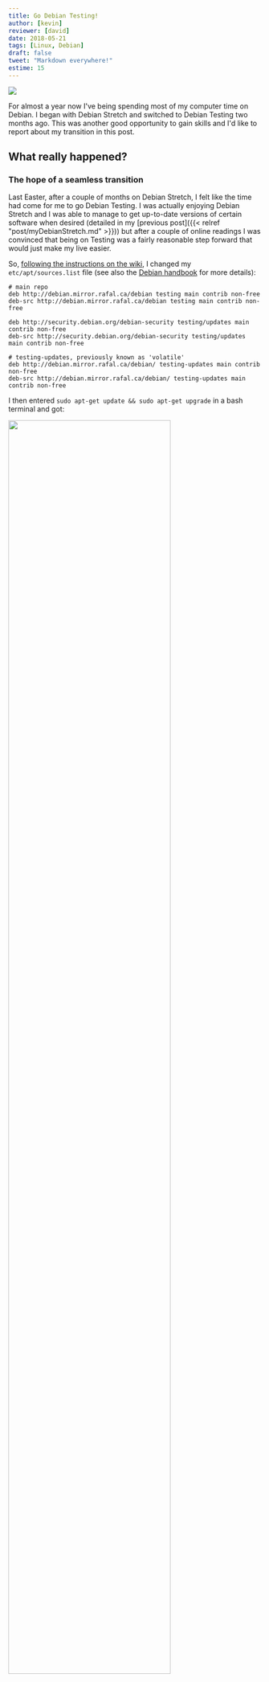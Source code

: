 ```yaml
---
title: Go Debian Testing!
author: [kevin]
reviewer: [david]
date: 2018-05-21
tags: [Linux, Debian]
draft: false
tweet: "Markdown everywhere!"
estime: 15
---
```



 ![](https://img.shields.io/badge/inSileco-UnderReview-ffdd55.svg)

For almost a year now I've being spending most of my computer time on Debian.
I began with Debian Stretch and switched to Debian Testing two months ago.
This was another good opportunity to gain skills and I'd like to report
about my transition in this post.


## What really happened?

### The hope of a seamless transition

Last Easter, after a couple of months on Debian Stretch, I felt like the time
had come for me to go Debian Testing. I was actually enjoying Debian Stretch and
I was able to manage to get up-to-date versions of certain software when desired
(detailed in my [previous post]({{< relref "post/myDebianStretch.md" >}})) but
after a couple of online readings I was convinced that being on Testing
was a fairly reasonable step forward that would just make my live easier.

So, [following the instructions on the wiki](https://wiki.debian.org/DebianTesting),
I changed my `etc/apt/sources.list` file (see also the [Debian handbook](https://debian-handbook.info/browse/stable/apt.html#id-1.9.10.8)
for more details):

```
# main repo
deb http://debian.mirror.rafal.ca/debian testing main contrib non-free
deb-src http://debian.mirror.rafal.ca/debian testing main contrib non-free

deb http://security.debian.org/debian-security testing/updates main contrib non-free
deb-src http://security.debian.org/debian-security testing/updates main contrib non-free

# testing-updates, previously known as 'volatile'
deb http://debian.mirror.rafal.ca/debian/ testing-updates main contrib non-free
deb-src http://debian.mirror.rafal.ca/debian/ testing-updates main contrib non-free
```

I then entered `sudo apt-get update && sudo apt-get upgrade` in a
bash terminal and got:

<img src="assets/updeb0.png#center" style="width:80%"></img>


Many, many upgrades! They were expected and I therefore proceeded and entered
`Y` which triggered the downloading of the required files:

<img src = "assets/updeb1.png#center" style="width:80%"></img>

A few messages popped up to warn me about major changes during the
installation process, for instance for PostgreSQL:

<img src = "assets/updeb2.png#center" style="width:80%"></img>


and back-up manager:

<img src = "assets/updeb3.png#center" style="width:80%"></img>



### A (minor) delusion

This first 1524 upgrades took 29 minutes (not bad at all) and I thought it
would be that easy! But after some time on Debian and given the subsequent
changes I've made, migrating to Testing required further steps as I had a
couple of [packages kept back](https://askubuntu.com/questions/601/the-following-packages-have-been-kept-back-why-and-how-do-i-solve-it).

To install the rest of the packages, I cautiously installed them using
`sudo apt-get install`:

<img src = "assets/updeb4.png#center" style="width:80%"></img>

If I recall correctly, I proceeded as follows:

1. `sudo apt-get install firstPackagekeptBack`
2. Do some packages remain kept back?
3. if yes go back to 1

I don't think this is the best approach, as I could have either copy-pasted
the full package list to install them all at once or use the  [`dist-upgrade`](https://askubuntu.com/questions/81585/what-is-dist-upgrade-and-why-does-it-upgrade-more-than-upgrade) command instead. But it worked:

<img src = "assets/updeb5.png#center" style="width:80%"></img>

"Yeah!! all right, all done, all good!:fire:" I naïvely thought at that
stage.


### My :heart: stopped beating... for a few hours only!

What do you do when all is installed? Well, you reboot, right? And so I did!
The logging page actually looked the same but once logged in there
was a nightmarish blue screen (you know, the kind of screen Windows is famous for!) :scream:!
My GNOME desktop environment had disappeared :scream:! Here began a
few hours of confusion... I actually felt a bit lost, which is why I did not
take any screenshot or note about what was happened in the aftermath but I recall
more or less what I did to solve this mess (a mess that I was of course responsible for!).

First of all I learned very helpful shortcuts that allow the user to switch from
his desktop environment to the Command Line Interface (CLI): `ctrl + atl + f2`
and conversely `ctrl + atl + f3`. Even though I was not able
to use GNOME I was able to see what was happening using the CLI.
I searched on the internet (I had another computer) for a solution
and there I learned how to check the status of the [display managers](https://wiki.debian.org/DisplayManager).
For instance, for the Gnome Display Manager (gdm):

```
❯ systemctl status gdm
```

This is how I came to realize there was something wrong with GNOME (see
https://unix.stackexchange.com/questions/204387/debian-not-booting-into-gui).
At that point, I decided to install another display manager (I do not
understand why :smile:). I chose [lightdm](https://wiki.debian.org/LightDM).
I was relieved that  everything was working just fine (no
more weird blue screen) but I really wanted my GNOME back and so I reinstalled it:

```
❯ sudo apt-get install --reinstall gnome3
```

The re-installation went well but it was still not working... until I
removed lightdm, which I cannot explain... But in the end GNOME was back, the update
was completed!

Given what I went through, I think it is worth spending
some time reading about the different graphical desktops Debian offers.
I recommend reading the [section of the Debian Handbook on the topic](https://debian-handbook.info/browse/stable/sect.graphical-desktops.html),
and this article for [Ubuntu useres](https://support.system76.com/articles/desktop-environment/)
that interestingly asserts:

> In Ubuntu 16.04, make sure to choose lightdm as the display manager
> when prompted. Choosing gdm, sddm, or another, will break the installation.   

By the way, note that `echo $DESKTOP_SESSION` indicates the desktop
environment you are currently working with and if you are eager to change the
user display manager you have to reconfigure a display manager package, *e.g.*
`dpkg-reconfigure gdm3` (in su mode).





## What about my new setup?


### Kernel and GNOME version

As in my first post, I use [inxi](https://smxi.org/docs/inxi.htm) below:

```
❯ inxi -S
```

Previously, the command returned:


```bash
System:    Host: debian Kernel: 4.9.0-5-amd64 x86_64 (64 bit) Desktop: Gnome 3.22.3
           Distro: Debian GNU/Linux 9 (stretch)
```

Now I get:

```bash
System:    Host: debian Kernel: 4.15.0-3-amd64 x86_64 bits: 64 Desktop: Gnome 3.28.0
           Distro: Debian GNU/Linux buster/sid
```


Actually, there was a recent kernel update, so currently I am on:


```bash
System:    Host: debian Kernel: 4.16.0-1-amd64 x86_64 bits: 64 Desktop: Gnome 3.28.1
           Distro: Debian GNU/Linux buster/sid
```



### New theme and new cursors and top icon

I keep using the same theme that I used on [my Debian Stretch setup]({{< relref "post/myDebianStretch.md#Gnome,gnome-tweak-toolsandshortcuts" >}}) but I
further customized it:

1. I chose the [Vimix theme](https://github.com/vinceliuice/vimix-gtk-themes) and I added the [user theme that was disabled](https://askubuntu.com/questions/545741/why-is-shell-theme-disabled-in-gnome-tweak-tool),
1. I added a shell extension: [Topicons Plus](https://extensions.gnome.org/extension/1031/topicons/)
3. I chose a new set of cursors: [Capitaine Cursors](https://www.gnome-look.org/p/1148692/)

Regarding 1 and 2, find below my setup on GNOME tweak:

<img src = "assets/themes.png#center" style="width:80%"></img>

<img src = "assets/activated.png#center" style="width:80%"></img>


Regarding 3, it took me few extra steps as I was not able to retrieve the cursor
directly from GNOME-Look:

1. I cloned the [<i class="fa fa-github" aria-hidden="true"></i> repo](https://github.com/keeferrourke/capitaine-cursors)

2. I double checked on the Internet how to proceed (see
[<i class="fa fa-external-link" aria-hidden="true"></i>](https://askubuntu.com/questions/592478/how-to-install-mouse-cursor))

3. Once the repo cloned, I used the following command lines:

```
❯ cd path/to/the/cloned/repo
❯ mkdir /usr/share/icons/CaptaineCursors
❯ cp -r dist/* /usr/share/icons/CaptaineCursors/
```

4. Then I rebooted

5. I selected then new cursor in the list of cursors on GNOME tweak.


The image below show what my Desktop environment currently looks like (I use one of the default wallpaper)


<img src = "assets/look.png#center" style="width:90%"></img>


I like it that way!



### Software - a few notes

#### Newer versions - four examples


| Software            | Command line         | Stretch                  | Testing (April 2018)       |
|:--------------------|:---------------------|:-------------------------|:---------------------------|
| LibreOffice         |libreoffice --version |5.2.7.2 20m0(Build:2)     | 6.0.2.1.0 00m0(Build:1)    |
| ImageMagick         |convert --version     |6.9.7-4 Q16 x86_64        | 6.9.9-34 Q16 x86_64        |
| PostgreSQL          |psql --version        |9.6.7                     | 10.3 (Debian 10.3-2)       |
| GIMP                |gimp --version        |2.8.18                    | 2.8.22                     |

#### About Firefox

Well Debian Testing does not offer Firefox 60-X via aptitude yet and there
are actually ongoing discussions about this on the Debian developer mailing
list. While I am still using Firefox 52-X and am satisfied with it
I wanted to install the last version. As
[suggested by the Debian wiki](https://wiki.debian.org/Firefox), I
first installed the package manager [snap](https://docs.snapcraft.io/snaps/):

```bash
❯ snap --version
snap    2.32.5
snapd   2.32.5
series  16
debian
kernel  4.15.0-3-amd64
```

and then installed Firefox via snap:

```bash
❯ snap install firefox
```


#### About R

Being on Debian Testing means the [backport](https://backports.debian.org/)
I previously used was no longer required! So I dropped it! R 3.4.4 is
the last R version available via aptitude and I am patiently waiting for 3.5.0.
If you search about this, you'll find [active discussions about this migration](https://www.mail-archive.com/r-sig-debian@r-project.org/msg02777.html).


#### About Sage

I used to have [Sage](http://www.sagemath.org/) installed:

```bash
❯ sage -v
SageMath version 7.4, Release Date: 2016-10-18
```

Unfortunately, recent versions are not available for Testing (see [Debian wiki](https://wiki.debian.org/DebianScience/Sage)). Even though I subscribed
to the stable repositories (sources):


```bash
❯ apt-cache policy sagemath
sagemath:
  Installed: (none)
  Candidate: 7.4-9
  Version table:
     7.4-9 500
        500 http://ftp.debian.org/debian stable/main amd64 Packages
```

I am not able to install Sage:


```
❯ sudo apt-get install sagemath      
Reading package lists... Done
Building dependency tree
Reading state information... Done
Some packages could not be installed. This may mean that you have
requested an impossible situation or if you are using the unstable
distribution that some required packages have not yet been created
or been moved out of Incoming.
The following information may help to resolve the situation:

The following packages have unmet dependencies:
 sagemath : Depends: ecl (>= 15.3.7+dfsg1-2) but it is not going to be installed
            Depends: libflint-2.5.2 but it is not going to be installed
            Depends: libflint-arb1 but it is not going to be installed
            Depends: libgsl2 but it is not going to be installed
            Depends: liblinbox-1.4.2-0 but it is not going to be installed
            ...
            Recommends: texlive-latex-base but it is not going to be installed
E: Unable to correct problems, you have held broken packages.
```

:cry: Well I guess my option is to cherry pick form Unstable... I'll let you know
if I do such move.




### Useful resources

#### Answers to questions I had in my mind  

I had questions, I found answers, let me share:

- What's the difference between `apt` and `apt-get`? The Debian Handbook provides a clear [answer](https://www.debian.org/doc/manuals/debian-reference/ch02.en.html#_literal_apt_literal_vs_literal_apt_get_literal_literal_apt_cache_literal_vs_literal_aptitude_literal).

- What are the difference between Debian and Ubuntu? Here is some
[interesting material related to this](https://wiki.ubuntu.com/Ubuntu/ForDebianDevelopers?action=show&redirect=UbuntuForDebianDevelopers).

- How to change the length of a screencast? I've found [this answer by Antoine Schellenberger](http://antoine-schellenberger.com/linux/2014/11/03/change-default-screencast-duration-in-gnome-3.html):

```bash
❯ settings get org.gnome.settings-daemon.plugins.media-keys max-screencast-length 60
```

#### Miscellaneous

- I've updated [my Gist `installDebian.sh`](https://gist.github.com/KevCaz/29536740b9150383a9d543ec1be96103)
- I've come across that nice screenshot tour for Debian Stretch http://www.linuxandubuntu.com/home/debian-9-complete-screenshot-tour
- [Steve]({{< relref "about.md">}}) brought that great talk by [Bryan Lunduke](http://lunduke.com/)
to my attention, I love it:

{{< youtube TVHcdgrqbHE >}}



<br><br>

I like being on Testing and I guess I'll stay on it for a while. The
natural next step for me is to be able to efficiently cherry pick
package from the Unstable. It sounds pretty straightforward
according to the Debian Handbook by I'd like to read a bit more
before any new transition! I'll keep you blogposted!

<br>

#### **THE END** :dizzy_face:
